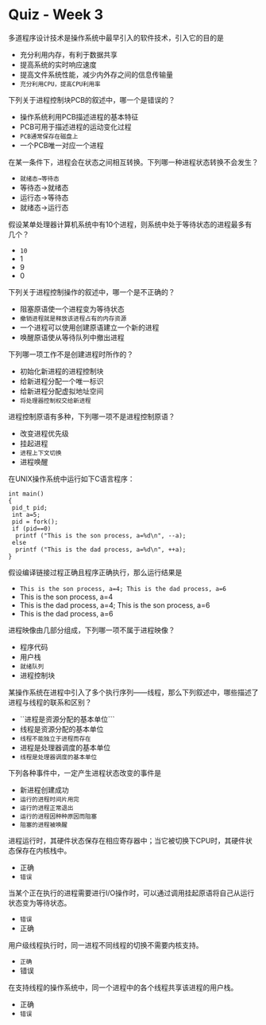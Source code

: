 Quiz - Week 3
================================================== 
多道程序设计技术是操作系统中最早引入的软件技术，引入它的目的是
* 充分利用内存，有利于数据共享
* 提高系统的实时响应速度
* 提高文件系统性能，减少内外存之间的信息传输量
* ```充分利用CPU，提高CPU利用率```


下列关于进程控制块PCB的叙述中，哪一个是错误的？
* 操作系统利用PCB描述进程的基本特征
* PCB可用于描述进程的运动变化过程
* ```PCB通常保存在磁盘上```
* 一个PCB唯一对应一个进程


在某一条件下，进程会在状态之间相互转换。下列哪一种进程状态转换不会发生？
* ```就绪态→等待态```
* 等待态→就绪态
* 运行态→等待态
* 就绪态→运行态


假设某单处理器计算机系统中有10个进程，则系统中处于等待状态的进程最多有几个？
* ```10```
* 1
* 9
* 0


下列关于进程控制操作的叙述中，哪一个是不正确的？
* 阻塞原语使一个进程变为等待状态
* ```撤销进程就是释放该进程占有的内存资源```
* 一个进程可以使用创建原语建立一个新的进程
* 唤醒原语使从等待队列中撤出进程


下列哪一项工作不是创建进程时所作的？
* 初始化新进程的进程控制块
* 给新进程分配一个唯一标识
* 给新进程分配虚拟地址空间
* ```将处理器控制权交给新进程```


进程控制原语有多种，下列哪一项不是进程控制原语？
* 改变进程优先级
* 挂起进程
* ```进程上下文切换```
* 进程唤醒


在UNIX操作系统中运行如下C语言程序：
```
int main()
{
 pid_t pid;
 int a=5;
 pid = fork();
 if (pid==0)
  printf ("This is the son process, a=%d\n", --a);
 else
  printf ("This is the dad process, a=%d\n", ++a);
}
```
假设编译链接过程正确且程序正确执行，那么运行结果是
* ```This is the son process, a=4; This is the dad process, a=6```
* This is the son process, a=4
* This is the dad process, a=4; This is the son process, a=6
* This is the dad process, a=6


进程映像由几部分组成，下列哪一项不属于进程映像？
* 程序代码
* 用户栈
* ```就绪队列```
* 进程控制块



某操作系统在进程中引入了多个执行序列——线程，那么下列叙述中，哪些描述了进程与线程的联系和区别？
* ``进程是资源分配的基本单位```
* 线程是资源分配的基本单位
* ```线程不能独立于进程而存在```
* 进程是处理器调度的基本单位
* ```线程是处理器调度的基本单位```


下列各种事件中，一定产生进程状态改变的事件是
* 新进程创建成功
* ```运行的进程时间片用完```
* ```运行的进程正常退出```
* ```运行的进程因种种原因而阻塞```
* ```阻塞的进程被唤醒```


进程运行时，其硬件状态保存在相应寄存器中；当它被切换下CPU时，其硬件状态保存在内核栈中。
* 正确
* ```错误```


当某个正在执行的进程需要进行I/O操作时，可以通过调用挂起原语将自己从运行状态变为等待状态。
* ```错误```
* 正确


用户级线程执行时，同一进程不同线程的切换不需要内核支持。
* ```正确```
* 错误


在支持线程的操作系统中，同一个进程中的各个线程共享该进程的用户栈。
* 正确
* ```错误```

